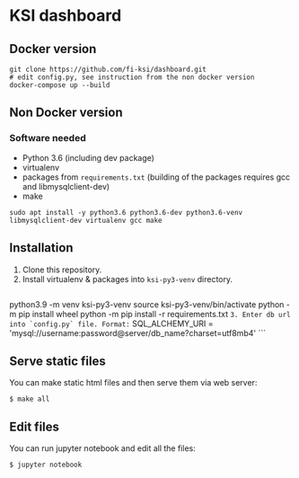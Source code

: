 # KSI dashboard

## Docker version

```
git clone https://github.com/fi-ksi/dashboard.git
# edit config.py, see instruction from the non docker version
docker-compose up --build
```

## Non Docker version

### Software needed

 * Python 3.6 (including dev package)
 * virtualenv
 * packages from `requirements.txt` (building of the packages requires gcc and libmysqlclient-dev)
 * make
 
```
sudo apt install -y python3.6 python3.6-dev python3.6-venv libmysqlclient-dev virtualenv gcc make
```


## Installation

 1. Clone this repository.
 2. Install virtualenv & packages into `ksi-py3-venv` directory.
    ```
python3.9 -m venv ksi-py3-venv
source ksi-py3-venv/bin/activate
python -m pip install wheel
python -m pip install -r requirements.txt
    ```
 3. Enter db url into `config.py` file. Format:
    ```
    SQL_ALCHEMY_URI = 'mysql://username:password@server/db_name?charset=utf8mb4'
    ```

## Serve static files

You can make static html files and then serve them via web server:
```
$ make all
```

## Edit files

You can run jupyter notebook and edit all the files:
```
$ jupyter notebook
```
